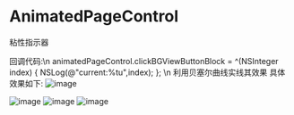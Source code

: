 # AnimatedPageControl
粘性指示器


回调代码:\n
	animatedPageControl.clickBGViewButtonBlock = ^(NSInteger index) {
		NSLog(@"current:%tu",index);
	};
\n
利用贝塞尔曲线实线其效果
具体效果如下:
![image](https://github.com/rui4u/AnimatedPageControl/blob/master/SRAnimatedPageControlTests/screenshots/2017-04-20%2011_05_48.gif)


![image](https://github.com/rui4u/AnimatedPageControl/blob/master/SRAnimatedPageControlTests/screenshots/WX20170420-103122%402x.png)
![image](https://github.com/rui4u/AnimatedPageControl/blob/master/SRAnimatedPageControlTests/screenshots/WX20170420-103305%402x.png)
![image](https://github.com/rui4u/AnimatedPageControl/blob/master/SRAnimatedPageControlTests/screenshots/WX20170420-103305%402x.png)

